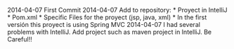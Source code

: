 2014-04-07		First Commit
2014-04-07		Add to repository:
				*	Proyect in IntelliJ
				*	Pom.xml
				*	Specific Files for the proyect (jsp, java, xml)
				*	In the first versión this proyect is using Spring MVC
2014-04-07		I had several problems with IntelliJ. Add project such as maven project in IntelliJ. Be Careful!!

